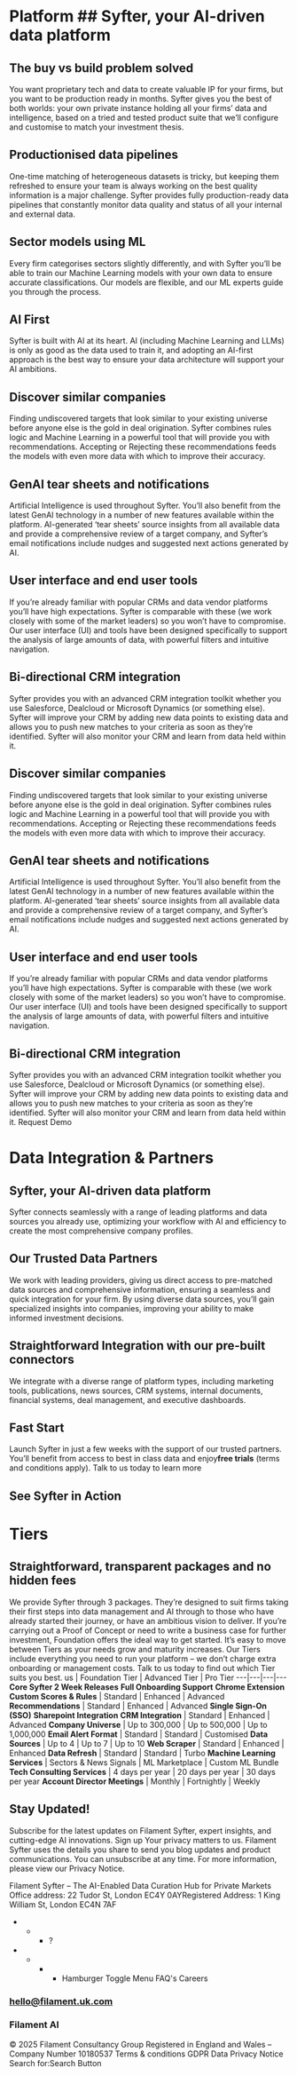 # Platform ## Syfter, your AI-driven data platform
 ## The buy vs build problem solved 
You want proprietary tech and data to create valuable IP for your firms, but you want to be production ready in months.
Syfter gives you the best of both worlds: your own private instance holding all your firms’ data and intelligence, based on a tried and tested product suite that we’ll configure and customise to match your investment thesis.
## Productionised data pipelines
One-time matching of heterogeneous datasets is tricky, but keeping them refreshed to ensure your team is always working on the best quality information is a major challenge. Syfter provides fully production-ready data pipelines that constantly monitor data quality and status of all your internal and external data.
## Sector models using ML 
Every firm categorises sectors slightly differently, and with Syfter you’ll be able to train our Machine Learning models with your own data to ensure accurate classifications. Our models are flexible, and our ML experts guide you through the process. 
## AI First
Syfter is built with AI at its heart. AI (including Machine Learning and LLMs) is only as good as the data used to train it, and adopting an AI-first approach is the best way to ensure your data architecture will support your AI ambitions.
## Discover similar companies
Finding undiscovered targets that look similar to your existing universe before anyone else is the gold in deal origination. Syfter combines rules logic and Machine Learning in a powerful tool that will provide you with recommendations. Accepting or Rejecting these recommendations feeds the models with even more data with which to improve their accuracy. 
## GenAI tear sheets and notifications 
Artificial Intelligence is used throughout Syfter. You’ll also benefit from the latest GenAI technology in a number of new features available within the platform. AI-generated ‘tear sheets’ source insights from all available data and provide a comprehensive review of a target company, and Syfter’s email notifications include nudges and suggested next actions generated by AI. 
## User interface and end user tools 
If you’re already familiar with popular CRMs and data vendor platforms you’ll have high expectations. Syfter is comparable with these (we work closely with some of the market leaders) so you won’t have to compromise. Our user interface (UI) and tools have been designed specifically to support the analysis of large amounts of data, with powerful filters and intuitive navigation. 
## Bi-directional CRM integration
Syfter provides you with an advanced CRM integration toolkit whether you use Salesforce, Dealcloud or Microsoft Dynamics (or something else). Syfter will improve your CRM by adding new data points to existing data and allows you to push new matches to your criteria as soon as they’re identified. Syfter will also monitor your CRM and learn from data held within it.
## Discover similar companies
Finding undiscovered targets that look similar to your existing universe before anyone else is the gold in deal origination. Syfter combines rules logic and Machine Learning in a powerful tool that will provide you with recommendations. Accepting or Rejecting these recommendations feeds the models with even more data with which to improve their accuracy. 
## GenAI tear sheets and notifications 
Artificial Intelligence is used throughout Syfter. You’ll also benefit from the latest GenAI technology in a number of new features available within the platform. AI-generated ‘tear sheets’ source insights from all available data and provide a comprehensive review of a target company, and Syfter’s email notifications include nudges and suggested next actions generated by AI. 
## User interface and end user tools 
If you’re already familiar with popular CRMs and data vendor platforms you’ll have high expectations. Syfter is comparable with these (we work closely with some of the market leaders) so you won’t have to compromise. Our user interface (UI) and tools have been designed specifically to support the analysis of large amounts of data, with powerful filters and intuitive navigation. 
## Bi-directional CRM integration
Syfter provides you with an advanced CRM integration toolkit whether you use Salesforce, Dealcloud or Microsoft Dynamics (or something else). Syfter will improve your CRM by adding new data points to existing data and allows you to push new matches to your criteria as soon as they’re identified. Syfter will also monitor your CRM and learn from data held within it.
 Request Demo 
# Data Integration & Partners 
## Syfter, your AI-driven data platform
Syfter connects seamlessly with a range of leading platforms and data sources you already use, optimizing your workflow with AI and efficiency to create the most comprehensive company profiles.
## Our Trusted Data Partners
We work with leading providers, giving us direct access to pre-matched data sources and comprehensive information, ensuring a seamless and quick integration for your firm. By using diverse data sources, you’ll gain specialized insights into companies, improving your ability to make informed investment decisions.

## Straightforward Integration with our pre-built connectors 
We integrate with a diverse range of platform types, including marketing tools, publications, news sources, CRM systems, internal documents, financial systems, deal management, and executive dashboards.

## Fast Start 
Launch Syfter in just a few weeks with the support of our trusted partners. You’ll benefit from access to best in class data and enjoy**free trials** (terms and conditions apply).
 Talk to us today to learn more 
## See Syfter in Action 
# Tiers
## Straightforward, transparent packages and no hidden fees 
We provide Syfter through 3 packages. They’re designed to suit firms taking their first steps into data management and AI through to those who have already started their journey, or have an ambitious vision to deliver. If you’re carrying out a Proof of Concept or need to write a business case for further investment, Foundation offers the ideal way to get started. It’s easy to move between Tiers as your needs grow and maturity increases.
Our Tiers include everything you need to run your platform – we don’t charge extra onboarding or management costs.
Talk to us today to find out which Tier suits you best.
 us 
| Foundation Tier | Advanced Tier | Pro Tier 
---|---|---|--- 
**Core Syfter 2 Week Releases** 
**Full Onboarding Support** 
**Chrome Extension** 
**Custom Scores & Rules** | Standard | Enhanced | Advanced 
**Recommendations** | Standard | Enhanced | Advanced 
**Single Sign-On (SSO)** 
**Sharepoint Integration** 
**CRM Integration** | Standard | Enhanced | Advanced 
**Company Universe** | Up to 300,000 | Up to 500,000 | Up to 1,000,000 
**Email Alert Format** | Standard | Standard | Customised 
**Data Sources** | Up to 4 | Up to 7 | Up to 10 
**Web Scraper** | Standard | Enhanced | Enhanced 
**Data Refresh** | Standard | Standard | Turbo 
**Machine Learning Services** | Sectors & News Signals | ML Marketplace | Custom ML Bundle 
**Tech Consulting Services** | 4 days per year | 20 days per year | 30 days per year 
**Account Director Meetings** | Monthly | Fortnightly | Weekly 
## Stay Updated!
Subscribe for the latest updates on Filament Syfter, expert insights, and cutting-edge AI innovations.
Sign up
Your privacy matters to us. Filament Syfter uses the details you share to send you blog updates and product communications. You can unsubscribe at any time. For more information, please view our Privacy Notice.

Filament Syfter – The AI-Enabled Data Curation Hub for Private Markets
Office address: 22 Tudor St, London EC4Y 0AYRegistered Address: 1 King William St, London EC4N 7AF
 * * * ?
 * * * * Hamburger Toggle Menu
 FAQ's 
 Careers 
### hello@filament.uk.com 

### Filament AI 
© 2025 Filament Consultancy Group Registered in England and Wales – Company Number 10180537
Terms & conditions
GDPR Data Privacy Notice
Search for:Search Button
